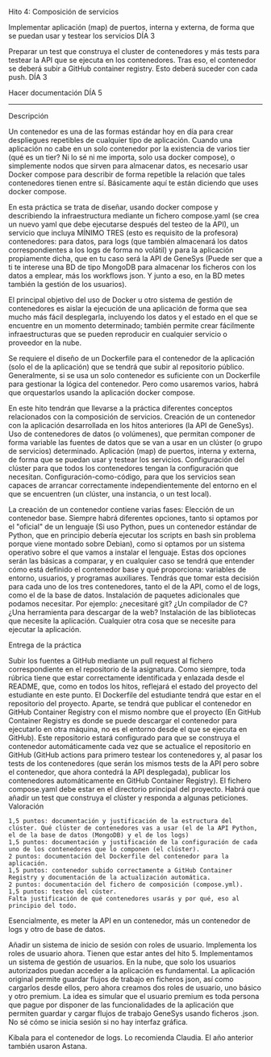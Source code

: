 Hito 4: Composición de servicios

Implementar aplicación (map) de puertos, interna y externa, de forma que se puedan usar y testear los servicios DÍA 3

Preparar un test que construya el cluster de contenedores y más tests para testear la API que se ejecuta en los contenedores. Tras eso, el contenedor se deberá subir a GitHub container registry. Esto deberá suceder con cada push. DÍA 3

Hacer documentación DÍA 5

--------------------------------------------------------------------------------

Descripción

Un contenedor es una de las formas estándar hoy en día para crear despliegues repetibles de cualquier tipo de aplicación. Cuando una aplicación no cabe en un solo contenedor por la existencia de varios tier (qué es un tier? Ni lo sé ni me importa, solo usa docker compose), o simplemente nodos que sirven para almacenar datos, es necesario usar Docker compose para describir de forma repetible la relación que tales contenedores tienen entre sí. Básicamente aquí te están diciendo que uses docker compose.

En esta práctica se trata de diseñar, usando docker compose y describiendo la infraestructura mediante un fichero compose.yaml (se crea un nuevo yaml que debe ejecutarse después del testeo de la API), un servicio que incluya MÍNIMO TRES (esto es requisito de la profesora) contenedores: para datos, para logs (que también almacenará los datos correspondientes a los logs de forma no volátil) y para la aplicación propiamente dicha, que en tu caso será la API de GeneSys (Puede ser que a ti te interese una BD de tipo MongoDB para almacenar los ficheros con los datos a emplear, más los workflows json. Y junto a eso, en la BD metes también la gestión de los usuarios).

El principal objetivo del uso de Docker u otro sistema de gestión de contenedores es aislar la ejecución de una aplicación de forma que sea mucho más fácil desplegarla, incluyendo los datos y el estado en el que se encuentre en un momento determinado; también permite crear fácilmente infraestructuras que se pueden reproducir en cualquier servicio o proveedor en la nube.

Se requiere el diseño de un Dockerfile para el contenedor de la aplicación (solo el de la aplicación) que se tendrá que subir al repositorio público. Generalmente, si se usa un solo contenedor es suficiente con un Dockerfile para gestionar la lógica del contenedor. Pero como usaremos varios, habrá que orquestarlos usando la aplicación docker compose.

En este hito tendrán que llevarse a la práctica diferentes conceptos relacionados con la composición de servicios.
    Creación de un contenedor con la aplicación desarrollada en los hitos anteriores (la API de GeneSys).
    Uso de contenedores de datos (o volúmenes), que permitan componer de forma variable las fuentes de datos que se van a usar en un clúster (o grupo de servicios) determinado.
    Aplicación (map) de puertos, interna y externa, de forma que se puedan usar y testear los servicios.
    Configuración del clúster para que todos los contenedores tengan la configuración que necesitan.
    Configuración-como-código, para que los servicios sean capaces de arrancar correctamente independientemente del entorno en el que se encuentren (un clúster, una instancia, o un test local).

La creación de un contenedor contiene varias fases:
    Elección de un contenedor base. Siempre habrá diferentes opciones, tanto si optamos por el "oficial" de un lenguaje (Si uso Python, pues un contenedor estándar de Python, que en principio debería ejecutar los scripts en bash sin problema porque viene montado sobre Debian), como si optamos por un sistema operativo sobre el que vamos a instalar el lenguaje. Estas dos opciones serán las básicas a comparar, y en cualquier caso se tendrá que entender cómo está definido el contenedor base y qué proporciona: variables de entorno, usuarios, y programas auxiliares. Tendrás que tomar esta decisión para cada uno de los tres contenedores, tanto el de la API, como el de logs, como el de la base de datos.
    Instalación de paquetes adicionales que podamos necesitar. Por ejemplo: ¿necesitaré git? ¿Un compilador de C? ¿Una herramienta para descargar de la web?
    Instalación de las bibliotecas que necesite la aplicación.
    Cualquier otra cosa que se necesite para ejecutar la aplicación.

Entrega de la práctica

Subir los fuentes a GitHub mediante un pull request al fichero correspondiente en el repositorio de la asignatura. Como siempre, toda rúbrica tiene que estar correctamente identificada y enlazada desde el README, que, como en todos los hitos, reflejará el estado del proyecto del estudiante en este punto. El Dockerfile del estudiante tendrá que estar en el repositorio del proyecto. Aparte, se tendrá que publicar el contenedor en GitHub Container Registry con el mismo nombre que el proyecto (En GitHub Container Registry es donde se puede descargar el contenedor para ejecutarlo en otra máquina, no es el entorno desde el que se ejecuta en GitHub). Este repositorio estará configurado para que se construya el contenedor automáticamente cada vez que se actualice el repositorio en GitHub (GitHub actions para primero testear los contenedores y, al pasar los tests de los contenedores (que serán los mismos tests de la API pero sobre el contenedor, que ahora contedrá la API desplegada), publicar los contenedores automáticamente en GitHub Container Registry). El fichero compose.yaml debe estar en el directorio principal del proyecto. Habrá que añadir un test que construya el clúster y responda a algunas peticiones.
Valoración

    1,5 puntos: documentación y justificación de la estructura del clúster. Qué clúster de contenedores vas a usar (el de la API Python, el de la base de datos (MongoDB) y el de los logs)
    1,5 puntos: documentación y justificación de la configuración de cada uno de los contenedores que lo componen (el clúster).
    2 puntos: documentación del Dockerfile del contenedor para la aplicación.
    1,5 puntos: contenedor subido correctamente a GitHub Container Registry y documentación de la actualización automática.
    2 puntos: documentación del fichero de composición (compose.yml).
    1,5 puntos: testeo del cúster.
    Falta justificación de qué contenedores usarás y por qué, eso al principio del todo.

Esencialmente, es meter la API en un contenedor, más un contenedor de logs y otro de base de datos.

Añadir un sistema de inicio de sesión con roles de usuario. Implementa los roles de usuario ahora. Tienen que estar antes del hito 5. Implementamos un sistema de gestión de usuarios. En la nube, que solo los usuarios autorizados puedan acceder a la aplicación es fundamental. La aplicación original permite guardar flujos de trabajo en ficheros json, así como cargarlos desde ellos, pero ahora creamos dos roles de usuario, uno básico y otro premium. La idea es simular que el usuario premium es toda persona que pague por disponer de las funcionalidades de la aplicación que permiten guardar y cargar flujos de trabajo GeneSys usando ficheros .json. No sé cómo se inicia sesión si no hay interfaz gráfica.

Kibala para el contenedor de logs. Lo recomienda Claudia. El año anterior también usaron Astana.
